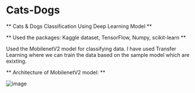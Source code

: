 # Cats-Dogs
 ** Cats &amp; Dogs Classification Using Deep Learning Model **

** Used the packages: Kaggle dataset, TensorFlow, Numpy, scikit-learn **

Used the MobilenetV2 model for classifying data. I have used Transfer Learning where we can train the data based on the sample model which are exixting.

** Architecture of MobilenetV2 model: ** 

![image](https://github.com/Anita-desire/Cats-Dogs/assets/105618883/5dfa0f42-1d29-41a7-b452-36493a061142)

